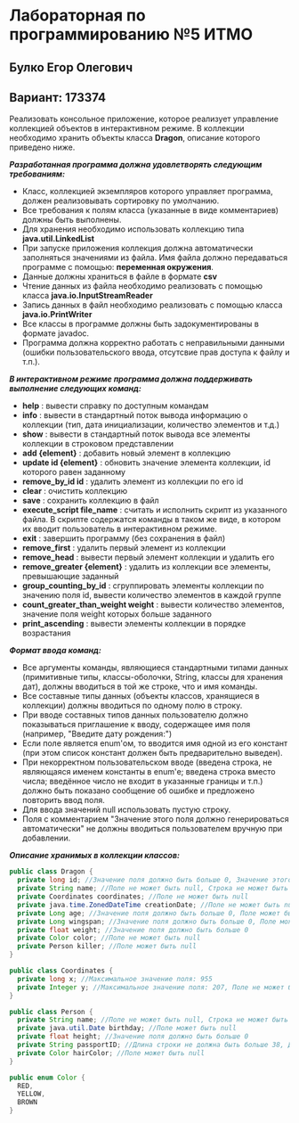 # Лабораторная по программированию №5 ИТМО
## Булко Егор Олегович
## Вариант: 173374
Реализовать консольное приложение, которое реализует управление коллекцией объектов в интерактивном режиме. В коллекции необходимо хранить объекты класса **Dragon**, описание которого приведено ниже.

***Разработанная программа должна удовлетворять следующим требованиям:***
- Класс, коллекцией экземпляров которого управляет программа, должен реализовывать сортировку по умолчанию. 
- Все требования к полям класса (указанные в виде комментариев) должны быть выполнены. 
- Для хранения необходимо использовать коллекцию типа **java.util.LinkedList** 
- При запуске приложения коллекция должна автоматически заполняться значениями из файла. Имя файла должно передаваться программе с помощью: **переменная окружения**.
- Данные должны храниться в файле в формате **csv** 
- Чтение данных из файла необходимо реализовать с помощью класса **java.io.InputStreamReader** 
- Запись данных в файл необходимо реализовать с помощью класса **java.io.PrintWriter** 
- Все классы в программе должны быть задокументированы в формате javadoc. 
- Программа должна корректно работать с неправильными данными (ошибки пользовательского ввода, отсутсвие прав доступа к файлу и т.п.). 

***В интерактивном режиме программа должна поддерживать выполнение следующих команд:***
- **help** : вывести справку по доступным командам 
- **info** : вывести в стандартный поток вывода информацию о коллекции (тип, дата инициализации, количество элементов и т.д.) 
- **show** : вывести в стандартный поток вывода все элементы коллекции в строковом представлении 
- **add {element}** : добавить новый элемент в коллекцию 
- **update id {element}** : обновить значение элемента коллекции, id которого равен заданному 
- **remove_by_id id** : удалить элемент из коллекции по его id 
- **clear** : очистить коллекцию 
- **save** : сохранить коллекцию в файл 
- **execute_script file_name** : считать и исполнить скрипт из указанного файла. В скрипте содержатся команды в таком же виде, в котором их вводит пользователь в интерактивном режиме. 
- **exit** : завершить программу (без сохранения в файл) 
- **remove_first** : удалить первый элемент из коллекции 
- **remove_head** : вывести первый элемент коллекции и удалить его 
- **remove_greater {element}** : удалить из коллекции все элементы, превышающие заданный 
- **group_counting_by_id** : сгруппировать элементы коллекции по значению поля id, вывести количество элементов в каждой группе 
- **count_greater_than_weight weight** : вывести количество элементов, значение поля weight которых больше заданного 
- **print_ascending** : вывести элементы коллекции в порядке возрастания 

***Формат ввода команд:***
- Все аргументы команды, являющиеся стандартными типами данных (примитивные типы, классы-оболочки, String, классы для хранения дат), должны вводиться в той же строке, что и имя команды. 
- Все составные типы данных (объекты классов, хранящиеся в коллекции) должны вводиться по одному полю в строку. 
- При вводе составных типов данных пользователю должно показываться приглашение к вводу, содержащее имя поля (например, "Введите дату рождения:") 
- Если поле является enum'ом, то вводится имя одной из его констант (при этом список констант должен быть предварительно выведен). 
- При некорректном пользовательском вводе (введена строка, не являющаяся именем константы в enum'е; введена строка вместо числа; введённое число не входит в указанные границы и т.п.) должно быть показано сообщение об ошибке и предложено повторить ввод поля. 
- Для ввода значений null использовать пустую строку. 
- Поля с комментарием "Значение этого поля должно генерироваться автоматически" не должны вводиться пользователем вручную при добавлении. 

***Описание хранимых в коллекции классов:***
```java
public class Dragon {
  private long id; //Значение поля должно быть больше 0, Значение этого поля должно быть уникальным, Значение этого поля должно генерироваться автоматически
  private String name; //Поле не может быть null, Строка не может быть пустой 
  private Coordinates coordinates; //Поле не может быть null 
  private java.time.ZonedDateTime creationDate; //Поле не может быть null, Значение этого поля должно генерироваться автоматически 
  private Long age; //Значение поля должно быть больше 0, Поле может быть null 
  private Long wingspan; //Значение поля должно быть больше 0, Поле может быть null 
  private float weight; //Значение поля должно быть больше 0 
  private Color color; //Поле не может быть null 
  private Person killer; //Поле может быть null
} 

public class Coordinates { 
  private long x; //Максимальное значение поля: 955 
  private Integer y; //Максимальное значение поля: 207, Поле не может быть null 
} 

public class Person { 
  private String name; //Поле не может быть null, Строка не может быть пустой 
  private java.util.Date birthday; //Поле может быть null 
  private float height; //Значение поля должно быть больше 0 
  private String passportID; //Длина строки не должна быть больше 38, Длина строки должна быть не меньше 4, Поле не может быть null 
  private Color hairColor; //Поле может быть null 
} 

public enum Color { 
  RED, 
  YELLOW, 
  BROWN 
}
```
